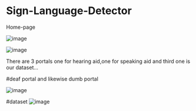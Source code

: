 # Sign-Language-Detector
Home-page

![image](https://user-images.githubusercontent.com/77716898/212488282-0729cfec-2c0a-4509-b5aa-ca9b3d312066.png)

![image](https://user-images.githubusercontent.com/77716898/212488307-d4e7331c-195f-463b-85a9-6fdf4a456ebe.png)

There are 3 portals one for hearing aid,one for speaking aid and third one is our dataset...

#deaf portal and likewise dumb portal

![image](https://user-images.githubusercontent.com/77716898/212488427-2395e16c-b893-4bc4-85a5-a9481306d2fa.png)

#dataset
![image](https://user-images.githubusercontent.com/77716898/212488481-8b4bbd13-3888-47cc-bd02-c5082a558417.png)



